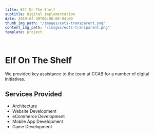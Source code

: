 ```yaml
---
title: Elf On The Shelf
subtitle: Digital Implementation
date: 2019-04-30T00:00:00-04:00
thumb_img_path: "/images/eots-transparent.png"
content_img_path: "/images/eots-transparent.png"
template: project

---
```

# Elf On The Shelf

We provided key assistance to the team at CCAB for a number of digital initiatives.

## Services Provided

* Architecture
* Website Development
* eCommerce Development
* Mobile App Development
* Game Development